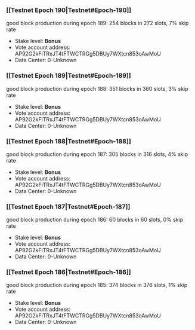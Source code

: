 ### [[Testnet Epoch 190|Testnet#Epoch-190]]
good block production during epoch 189: 254 blocks in 272 slots, 7% skip rate
* Stake level: **Bonus** 
* Vote account address: AP92G2kFiTRxJT4tFTWCTRGg5DBUy7WXtcn853oAwMoU
* Data Center: 0-Unknown
### [[Testnet Epoch 189|Testnet#Epoch-189]]
good block production during epoch 188: 351 blocks in 360 slots, 3% skip rate
* Stake level: **Bonus** 
* Vote account address: AP92G2kFiTRxJT4tFTWCTRGg5DBUy7WXtcn853oAwMoU
* Data Center: 0-Unknown
### [[Testnet Epoch 188|Testnet#Epoch-188]]
good block production during epoch 187: 305 blocks in 316 slots, 4% skip rate
* Stake level: **Bonus** 
* Vote account address: AP92G2kFiTRxJT4tFTWCTRGg5DBUy7WXtcn853oAwMoU
* Data Center: 0-Unknown
### [[Testnet Epoch 187|Testnet#Epoch-187]]
good block production during epoch 186: 60 blocks in 60 slots, 0% skip rate
* Stake level: **Bonus** 
* Vote account address: AP92G2kFiTRxJT4tFTWCTRGg5DBUy7WXtcn853oAwMoU
* Data Center: 0-Unknown
### [[Testnet Epoch 186|Testnet#Epoch-186]]
good block production during epoch 185: 374 blocks in 376 slots, 1% skip rate
* Stake level: **Bonus** 
* Vote account address: AP92G2kFiTRxJT4tFTWCTRGg5DBUy7WXtcn853oAwMoU
* Data Center: 0-Unknown